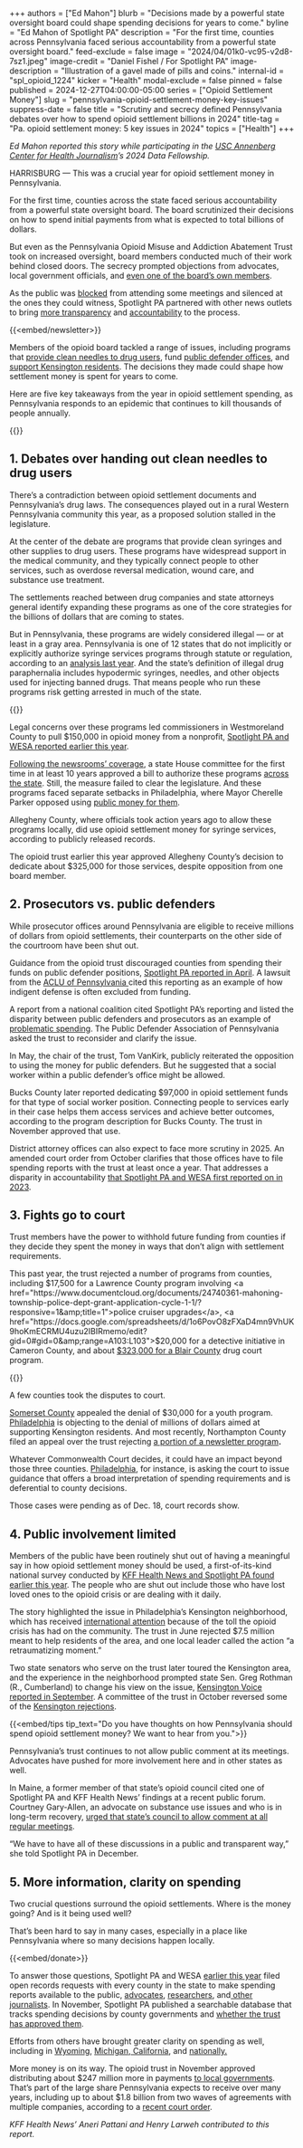+++
authors = ["Ed Mahon"]
blurb = "Decisions made by a powerful state oversight board could shape spending decisions for years to come."
byline = "Ed Mahon of Spotlight PA"
description = "For the first time, counties across Pennsylvania faced serious accountability from a powerful state oversight board."
feed-exclude = false
image = "2024/04/01k0-vc95-v2d8-7sz1.jpeg"
image-credit = "Daniel Fishel / For Spotlight PA"
image-description = "Illustration of a gavel made of pills and coins."
internal-id = "spl_opioid_1224"
kicker = "Health"
modal-exclude = false
pinned = false
published = 2024-12-27T04:00:00-05:00
series = ["Opioid Settlement Money"]
slug = "pennsylvania-opioid-settlement-money-key-issues"
suppress-date = false
title = "Scrutiny and secrecy defined Pennsylvania debates over how to spend opioid settlement billions in 2024"
title-tag = "Pa. opioid settlement money: 5 key issues in 2024"
topics = ["Health"]
+++

<em>Ed Mahon reported this story while participating in the </em><a href="https://centerforhealthjournalism.org/about-center"><em>USC Annenberg Center for Health Journalism</em></a><em>’s 2024 Data Fellowship.</em>

HARRISBURG — This was a crucial year for opioid settlement money in Pennsylvania.

For the first time, counties across the state faced serious accountability from a powerful state oversight board. The board scrutinized their decisions on how to spend initial payments from what is expected to total billions of dollars.

But even as the Pennsylvania Opioid Misuse and Addiction Abatement Trust took on increased oversight, board members conducted much of their work behind closed doors. The secrecy prompted objections from advocates, local government officials, and <a href="https://www.spotlightpa.org/news/2024/06/pennsylvania-opioid-settlement-board-secret-meetings-lawmaker-challenge/">even one of the board’s own members</a>.

As the public was <a href="https://www.spotlightpa.org/news/2024/03/opioid-settlement-secret-review/">blocked</a> from attending some meetings and silenced at the ones they could witness, Spotlight PA partnered with other news outlets to bring <a href="https://www.spotlightpa.org/news/2024/03/opioid-settlement-money-67-counties/">more transparency</a> and <a href="https://www.spotlightpa.org/news/2024/08/opioid-settlement-cash-public-comments-ignored/">accountability</a> to the process.

{{<embed/newsletter>}}

Members of the opioid board tackled a range of issues, including programs that <a href="https://www.spotlightpa.org/news/2024/08/pennsylvania-syringe-services-by-numbers/">provide clean needles to drug users</a>, fund <a href="https://www.spotlightpa.org/news/2024/06/pennsylvania-opioid-cash-trust-decisions/">public defender offices</a>, and <a href="https://www.kensingtonvoice.com/en/opioid-trust-ruling-favors-kensington-schools-parks-and-rent-and-mortgage-relief-but-not-home-repairs-or-small-businesses/">support Kensington residents</a>. The decisions they made could shape how settlement money is spent for years to come.

Here are five key takeaways from the year in opioid settlement spending, as Pennsylvania responds to an epidemic that continues to kill thousands of people annually.

{{<datawrapper src="https://datawrapper.dwcdn.net/BWFVd" height="265" >}}

## 1. Debates over handing out clean needles to drug users

There’s a contradiction between opioid settlement documents and Pennsylvania’s drug laws. The consequences played out in a rural Western Pennsylvania community this year, as a proposed solution stalled in the legislature.

At the center of the debate are programs that provide clean syringes and other supplies to drug users. These programs have widespread support in the medical community, and they typically connect people to other services, such as overdose reversal medication, wound care, and substance use treatment.

The settlements reached between drug companies and state attorneys general identify expanding these programs as one of the core strategies for the billions of dollars that are coming to states.

But in Pennsylvania, these programs are widely considered illegal — or at least in a gray area. Pennsylvania is one of 12 states that do not implicitly or explicitly authorize syringe services programs through statute or regulation, according to an <a href="https://legislativeanalysis.org/wp-content/uploads/2023/11/Syringe-Services-Programs-Summary-of-State-Laws.pdf">analysis last year</a>. And the state’s definition of illegal drug paraphernalia includes hypodermic syringes, needles, and other objects used for injecting banned drugs. That means people who run these programs risk getting arrested in much of the state.

{{<datawrapper src="https://datawrapper.dwcdn.net/5Kuls/" height="546" >}}

Legal concerns over these programs led commissioners in Westmoreland County to pull $150,000 in opioid money from a nonprofit, <a href="https://www.spotlightpa.org/news/2024/02/opioid-settlement-syringe-favor-cancelled/">Spotlight PA and WESA reported earlier this year</a>.

<a href="https://www.spotlightpa.org/news/2023/11/pennsylvania-opioid-settlement-syringe-services-harm-reduction/">Following the newsrooms’ coverage</a>, a state House committee for the first time in at least 10 years approved a bill to authorize these programs <a href="https://www.spotlightpa.org/news/2024/02/pennsylvania-syringe-service-legalization-bill/">across the state</a>. Still, the measure failed to clear the legislature. And these programs faced separate setbacks in Philadelphia, where Mayor Cherelle Parker opposed using <a href="https://www.inquirer.com/news/philadelphia/philadelphia-syringe-exchanges-not-one-city-dollar-20240315.html">public money for them</a>.

Allegheny County, where officials took action years ago to allow these programs locally, did use opioid settlement money for syringe services, according to publicly released records.

The opioid trust earlier this year approved Allegheny County’s decision to dedicate about $325,000 for those services, despite opposition from one board member.

## 2. Prosecutors vs. public defenders

While prosecutor offices around Pennsylvania are eligible to receive millions of dollars from opioid settlements, their counterparts on the other side of the courtroom have been shut out.<strong></strong>

Guidance from the opioid trust discouraged counties from spending their funds on public defender positions, <a href="https://www.spotlightpa.org/news/2024/04/opioid-settlement-cash-boon-to-pennsylvania-prosecutors-but-public-defenders-are-being-turned-away/">Spotlight PA reported in April</a>. A lawsuit from the <a href="https://www.spotlightpa.org/news/2024/06/pennsylvania-public-defense-aclu-lawsuit/">ACLU of Pennsylvania </a>cited this reporting as an example of how indigent defense is often excluded from funding.

A report from a national coalition cited Spotlight PA’s reporting and listed the disparity between public defenders and prosecutors as an example of <a href="https://static1.squarespace.com/static/640e4d9374e80160b84e0be4/t/66c356f3c1507d1a79044f69/1724077811524/A+Roadmap+for+Opioid+Settlement+Funds_+Supporting+Communities+%26+Ending+the+Overdose+.pdf">problematic spending</a>. The Public Defender Association of Pennsylvania asked the trust to reconsider and clarify the issue.

In May, the chair of the trust, Tom VanKirk, publicly reiterated the opposition to using the money for public defenders. But he suggested that a social worker within a public defender’s office might be allowed.

Bucks County later reported dedicating $97,000 in opioid settlement funds for that type of social worker position. Connecting people to services early in their case helps them access services and achieve better outcomes, according to the program description for Bucks County. The trust in November approved that use.

District attorney offices can also expect to face more scrutiny in 2025. An amended court order from October clarifies that those offices have to file spending reports with the trust at least once a year. That addresses a disparity in accountability <a href="https://www.spotlightpa.org/news/2023/05/pa-opioid-settlement-money-explained/">that Spotlight PA and WESA first reported on in 2023</a>.

## 3. Fights go to court

Trust members have the power to withhold future funding from counties if they decide they spent the money in ways that don’t align with settlement requirements.

This past year, the trust rejected a number of programs from counties, including $17,500 for a Lawrence County program involving <a href="https://www.documentcloud.org/documents/24740361-mahoning-township-police-dept-grant-application-cycle-1-1/?responsive=1&amp;title=1">police cruiser upgrades</a>, <a href="https://docs.google.com/spreadsheets/d/1o6PovO8zFXaD4mn9VhUK9hoKmECRMU4uzu2IBIRmemo/edit?gid=0#gid=0&amp;range=A103:L103">$20,000 for a detective initiative</a> in Cameron County, and about <a href="https://docs.google.com/spreadsheets/d/1o6PovO8zFXaD4mn9VhUK9hoKmECRMU4uzu2IBIRmemo/edit?gid=0#gid=0&amp;range=A59:L59">$323,000 for a Blair County</a> drug court program.

{{<datawrapper src="https://datawrapper.dwcdn.net/FSmlD/46/" height="665" >}}

A few counties took the disputes to court.

<a href="https://www.documentcloud.org/documents/25285708-244-md-2024-memo-of-law-filed/?responsive=1&amp;title=1">Somerset County</a> appealed the denial of $30,000 for a youth program. <a href="https://www.documentcloud.org/documents/25365056-20241104-memo-of-law-stamped/?responsive=1&amp;title=1">Philadelphia</a> is objecting to the denial of millions of dollars aimed at supporting Kensington residents. And most recently, Northampton County filed an appeal over the trust rejecting <a href="https://www.documentcloud.org/documents/25460514-northampton-county-application-for-relief/">a portion of a newsletter program</a><strong>.</strong>

Whatever Commonwealth Court decides, it could have an impact beyond those three counties. <a href="https://www.documentcloud.org/documents/25463433-philadelphia/">Philadelphia</a>, for instance, is asking the court to issue guidance that offers a broad interpretation of spending requirements and is deferential to county decisions.

Those cases were pending as of Dec. 18, court records show.

## 4. Public involvement limited

Members of the public have been routinely shut out of having a meaningful say in how opioid settlement money should be used, a first-of-its-kind national survey conducted by <a href="https://www.spotlightpa.org/news/2024/08/opioid-settlement-cash-public-comments-ignored/">KFF Health News and Spotlight PA found earlier this year</a>. The people who are shut out include those who have lost loved ones to the opioid crisis or are dealing with it daily.

The story highlighted the issue in Philadelphia’s Kensington neighborhood, which has received <a href="https://www.inquirer.com/news/kensington-philadelphia-history-drug-abuse-20240325.html">international attention</a> because of the toll the opioid crisis has had on the community. The trust in June rejected $7.5 million meant to help residents of the area, and one local leader called the action “a retraumatizing moment.”

Two state senators who serve on the trust later toured the Kensington area, and the experience in the neighborhood prompted state Sen. Greg Rothman (R., Cumberland) to change his view on the issue, <a href="https://www.kensingtonvoice.com/en/pennsylvania-state-lawmakers-tour-kensington-opioid-settlement-appeal-trust/">Kensington Voice reported in September</a>. A committee of the trust in October reversed some of the <a href="https://www.inquirer.com/health/opioid-addiction/kensington-opioid-settlement-money-ruling-20241003.html">Kensington rejections</a>.

{{<embed/tips tip_text="Do you have thoughts on how Pennsylvania should spend opioid settlement money? We want to hear from you.">}}

Pennsylvania’s trust continues to not allow public comment at its meetings. Advocates have pushed for more involvement here and in other states as well.

In Maine, a former member of that state’s opioid council cited one of Spotlight PA and KFF Health News’ findings at a recent public forum. Courtney Gary-Allen, an advocate on substance use issues and who is in long-term recovery, <a href="https://www.youtube.com/watch?v=HPH6YOewdFM&amp;t=7505s">urged that state’s council to allow comment at all regular meetings</a>.

“We have to have all of these discussions in a public and transparent way,” she told Spotlight PA in December.

## 5. More information, clarity on spending

Two crucial questions surround the opioid settlements. Where is the money going? And is it being used well?

That’s been hard to say in many cases, especially in a place like Pennsylvania where so many decisions happen locally.

{{<embed/donate>}}

To answer those questions, Spotlight PA and WESA <a href="https://www.spotlightpa.org/news/2024/03/opioid-settlement-money-67-counties/">earlier this year</a> filed open records requests with every county in the state to make spending reports available to the public, <a href="https://static1.squarespace.com/static/640e4d9374e80160b84e0be4/t/66c356f3c1507d1a79044f69/1724077811524/A+Roadmap+for+Opioid+Settlement+Funds_+Supporting+Communities+%26+Ending+the+Overdose+.pdf">advocates</a>, <a href="https://www.rural.pa.gov/download.cfm?file=Resources/PDFs/news/CHOP%20Testimony.pdf">researchers</a>, and<a href="https://kffhealthnews.org/news/article/health-202-opioid-settlement-cash-county-salaries/"> other journalists</a>. In November, Spotlight PA published a searchable database that tracks spending decisions by county governments and <a href="https://www.spotlightpa.org/news/2024/11/pennsylvania-opioid-settlement-money-spending-data/">whether the trust has approved them</a>.

Efforts from others have brought greater clarity on spending as well, including in <a href="https://wyofile.com/more-than-90-of-wyomings-opioid-settlement-money-goes-unspent-while-overdose-deaths-climb/">Wyoming</a>, <a href="https://www.bridgemi.com/michigan-health-watch/how-your-michigan-community-spending-opioid-settlement-money-look-it">Michigan</a>,<a href="https://californiahealthline.org/news/article/drugs-police-projects-first-california-opioid-settlement-spending/"> California</a>, and <a href="https://www.npr.org/sections/shots-health-news/2024/12/16/nx-s1-5227987/opioid-settlement-funds-database">nationally.</a>

More money is on its way. The opioid trust in November approved distributing about $247 million more in payments <a href="https://www.spotlightpa.org/news/2024/11/pennsylvania-opioid-settlement-money-commonwealth-court-spending-lawsuits/">to local governments</a>. That’s part of the large share Pennsylvania expects to receive over many years, including up to about $1.8 billion from two waves of agreements with multiple companies, according to a <a href="https://www.paopioidtrust.org/getmedia/af2762fe-59fb-47ab-84bb-328f68252dfd/First-Amended-and-Restated-Trust-Order_2.pdf">recent court order</a>.

<em>KFF Health News’ Aneri Pattani and Henry Larweh contributed to this report.</em>

